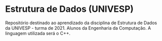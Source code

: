 # Estrutura de Dados (UNIVESP)
 Repositório destinado ao aprendizado da disciplina de Estrutura de Dados da UNIVESP - turma de 2021. 
 Alunos da Engenharia da Computação.
 A linguagem utilizada será o C++.
 

